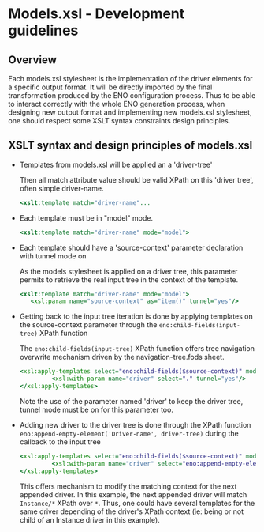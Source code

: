 

# Models.xsl - Development guidelines

## Overview
Each models.xsl stylesheet is the implementation of the driver elements for a specific output format.
It will be directly imported by the final transformation produced by the ENO configuration process. Thus to be able to interact correctly with the whole ENO generation process, when designing new output format and implementing new models.xsl stylesheet, one should respect some XSLT syntax constraints design principles.

## XSLT syntax and design principles of models.xsl
* Templates from models.xsl will be applied an a 'driver-tree'

   Then all match attribute value should be valid XPath on this 'driver tree', often simple driver-name.
   ```xslt
   <xslt:template match="driver-name"...
   ```   
* Each template must be in "model" mode.
   
   ```xslt   
   <xslt:template match="driver-name" mode="model">
   ```
* Each template should have a 'source-context' parameter declaration with tunnel mode on

   As the models stylesheet is applied on a driver tree, this parameter permits to retrieve the real input tree in the context of the template.
   ```xslt   
   <xslt:template match="driver-name" mode="model">
      <xsl:param name="source-context" as="item()" tunnel="yes"/>
   ```
* Getting back to the input tree iteration is done by applying templates on the source-context parameter through the `eno:child-fields(input-tree)` XPath function

   The `eno:child-fields(input-tree)` XPath function offers tree navigation overwrite mechanism driven by the navigation-tree.fods sheet.
   ```xslt   
   <xsl:apply-templates select="eno:child-fields($source-context)" mode="source">
            <xsl:with-param name="driver" select="." tunnel="yes"/>
   </xsl:apply-templates>  
   ```
   Note the use of the parameter named 'driver' to keep the driver tree, tunnel mode must be on for this parameter too.

* Adding new driver to the driver tree is done through the XPath function `eno:append-empty-element('Driver-name', driver-tree)` during the callback to the input tree

   ```xslt   
   <xsl:apply-templates select="eno:child-fields($source-context)" mode="source">
            <xsl:with-param name="driver" select="eno:append-empty-element('Instance', .)" tunnel="yes"/>
   </xsl:apply-templates>  
   ```
   This offers mechanism to modify the matching context for the next appended driver.
   In this example, the next appended driver will match `Instance/*` XPath over `*`. Thus, one could have several templates for the same driver depending of the driver's XPath context (ie: being or not child of an Instance driver in this example).

